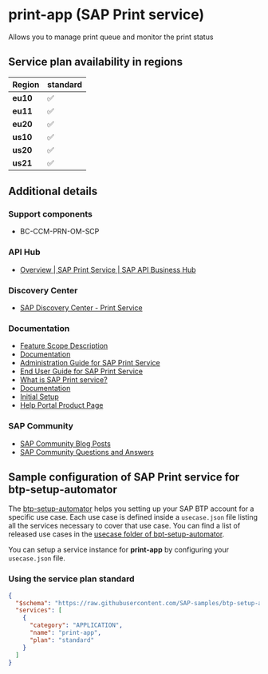 # print-app (SAP Print service)

Allows you to manage print queue and monitor the print status

## Service plan availability in regions

| Region | standard |
|--------|----------|
|  **eu10** | ✅ |
|  **eu11** | ✅ |
|  **eu20** | ✅ |
|  **us10** | ✅ |
|  **us20** | ✅ |
|  **us21** | ✅ |

## Additional details

### Support components

- BC-CCM-PRN-OM-SCP

### API Hub

- [Overview | SAP Print Service | SAP API Business Hub](https://api.sap.com/package/SCPPrintService/overview)

### Discovery Center

- [SAP Discovery Center - Print Service](https://discovery-center.cloud.sap/serviceCatalog/print-service)

### Documentation

- [Feature Scope Description](https://help.sap.com/doc/4e8b1f3ae56d4de2a60d9b60685fe83a/SHIP/en-US/8c0d3ecb69d64505b9fcd4c2086fc8b7.pdf)
- [Documentation](https://help.sap.com/viewer/07d0692a5a994703992d7538ad78d54b/SHIP/en-US)
- [Administration Guide for SAP Print Service](https://help.sap.com/viewer/07d0692a5a994703992d7538ad78d54b/SHIP/en-US/5abafd8af72e4a88a4cfaa39ca9b8e2b.html)
- [End User Guide for SAP Print Service](https://help.sap.com/viewer/7615de0949ce441d8bc5df7725a6bfc6/SHIP/en-US/f9b7721c83724178a87702d8bf1eb464.html)
- [What is SAP Print service?](https://help.sap.com/viewer/9fd06c162b874c3bac7ef214be7fdb9a/SHIP/en-US)
- [Documentation](https://help.sap.com/viewer/9fd06c162b874c3bac7ef214be7fdb9a/SHIP/en-US/553c9ca63cd84537b140d2aa547b8c02.html)
- [Initial Setup](https://help.sap.com/viewer/9fd06c162b874c3bac7ef214be7fdb9a/SHIP/en-US/f24202b39b614bd6b81c4f8513d0244f.html)
- [Help Portal Product Page](https://help.sap.com/viewer/product/SCP_PRINT_SERVICE/SHIP/en-US)

### SAP Community

- [SAP Community Blog Posts](https://community.sap.com/search/?ct=blog&q=SAP%20Print%20service)
- [SAP Community Questions and Answers](https://community.sap.com/search/?ct=qa&q=SAP%20Print%20service)

## Sample configuration of **SAP Print service** for btp-setup-automator

The [btp-setup-automator](https://github.com/SAP-samples/btp-setup-automator) helps you setting up your SAP BTP account for a specific use case. Each use case is defined inside a `usecase.json` file listing all the services necessary to cover that use case. You can find a list of released use cases in the [usecase folder of bpt-setup-automator](https://github.com/SAP-samples/btp-setup-automator/tree/main/usecases).

You can setup a service instance for **print-app** by configuring your `usecase.json` file.

### Using the service plan **standard**

```json
{
  "$schema": "https://raw.githubusercontent.com/SAP-samples/btp-setup-automator/main/libs/btpsa-usecase.json",
  "services": [
    {
      "category": "APPLICATION",
      "name": "print-app",
      "plan": "standard"
    }
  ]
}
```
